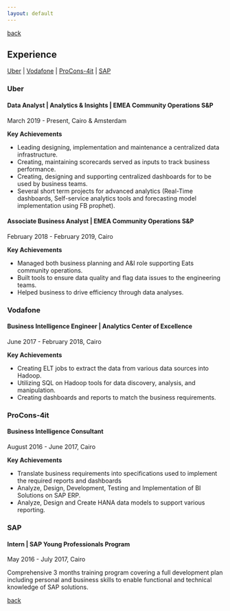 ```yaml
---
layout: default
---
```

[back](./)
## Experience
[Uber](#uber) | [Vodafone](#vodafone) | [ProCons-4it](#ProCons-4it) | [SAP](#SAP)


### <a name="uber"></a> Uber
#### Data Analyst | Analytics & Insights | EMEA Community Operations S&P
March 2019 - Present, Cairo & Amsterdam

**Key Achievements**
* Leading designing, implementation and maintenance a centralized data infrastructure.
* Creating, maintaining scorecards served as inputs to track business performance.
*  Creating, designing and supporting centralized dashboards for to be used by business teams.
*  Several short term projects for advanced analytics (Real-Time dashboards, Self-service analytics tools and forecasting model implementation using FB prophet).

#### Associate Business Analyst | EMEA Community Operations S&P
February 2018 - February 2019, Cairo

**Key Achievements**
*   Managed both business planning and A&I role supporting Eats community operations.
*   Built tools to ensure data quality and flag data issues to the engineering teams.
*   Helped business to drive efficiency through data analyses.

### <a name="vodafone"></a> Vodafone
#### Business Intelligence Engineer | Analytics Center of Excellence
June 2017 - February 2018,  Cairo

**Key Achievements**
* Creating ELT jobs to extract the data from various data sources into Hadoop.
* Utilizing SQL on Hadoop tools for data discovery, analysis, and manipulation.
* Creating dashboards and reports to match the business requirements.

### <a name="ProCons-4it"></a>  ProCons-4it
#### Business Intelligence Consultant
August 2016 - June 2017,  Cairo

**Key Achievements**
* Translate business requirements into specifications used to implement the required reports and dashboards
* Analyze, Design, Development, Testing and Implementation of BI Solutions on SAP ERP.
* Analyze, Design and Create HANA data models to support various reporting.

### <a name="SAP"></a> SAP
#### Intern | SAP Young Professionals Program
May 2016 - July 2017,  Cairo

  Comprehensive 3 months training program covering a full development plan including personal and business skills to enable functional and technical knowledge of SAP solutions.


[back](./)
